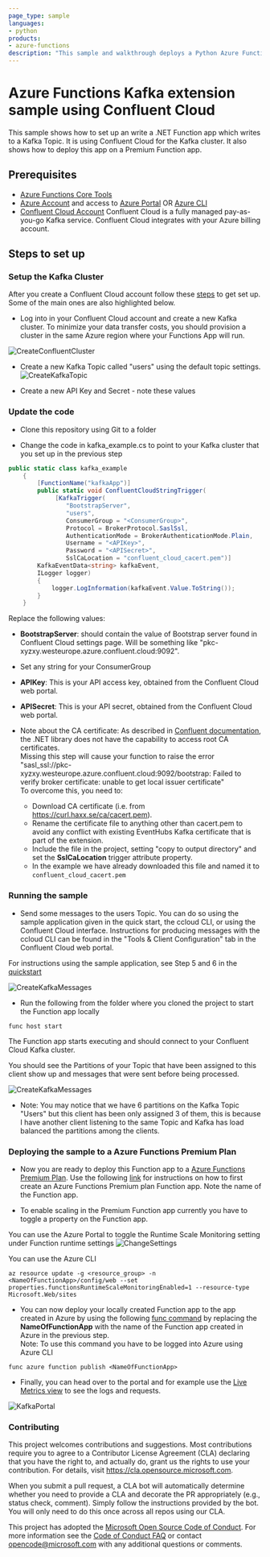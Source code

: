```yaml
---
page_type: sample
languages:
- python
products:
- azure-functions
description: "This sample and walkthrough deploys a Python Azure Function app for a machine learning scenario "
---
```


# Azure Functions Kafka extension sample using Confluent Cloud

<!-- 
Guidelines on README format: https://review.docs.microsoft.com/help/onboard/admin/samples/concepts/readme-template?branch=master

Guidance on onboarding samples to docs.microsoft.com/samples: https://review.docs.microsoft.com/help/onboard/admin/samples/process/onboarding?branch=master

Taxonomies for products and languages: https://review.docs.microsoft.com/new-hope/information-architecture/metadata/taxonomies?branch=master
-->

This sample shows how to set up an write a .NET Function app which writes to a Kafka Topic. It is using Confluent Cloud for the Kafka cluster. It also shows how to deploy this app on a Premium Function app.

## Prerequisites

* [Azure Functions Core Tools](https://docs.microsoft.com/en-us/azure/azure-functions/functions-run-local?tabs=windows%2Ccsharp%2Cbash)
* [Azure Account](https://azure.microsoft.com/en-us/free/) and access to [Azure Portal](https://azure.microsoft.com/en-us/features/azure-portal/) OR [Azure CLI](https://docs.microsoft.com/en-us/cli/azure/get-started-with-azure-cli?view=azure-cli-latest)
* [Confluent Cloud Account](https://azuremarketplace.microsoft.com/en-us/marketplace/apps/confluentinc.confluent-cloud-kafka-service-azure?tab=Overview)
Confluent Cloud is a fully managed pay-as-you-go Kafka service. Confluent Cloud integrates with your Azure billing account.

## Steps to set up 

### Setup the Kafka Cluster 

After you create a Confluent Cloud account follow these [steps](https://docs.confluent.io/current/quickstart/cloud-quickstart/index.html#cloud-quickstart) to get set up. Some of the main ones are also highlighted below.

* Log into in your Confluent Cloud account and create a new Kafka cluster. To minimize your data transfer costs, you should provision a cluster in the same Azure region where your Functions App will run.

![CreateConfluentCluster](https://raw.githubusercontent.com/Azure/azure-functions-kafka-extension-sample-confluent/master/images/kafka-cluster-create-messages.png)

* Create a new Kafka Topic called "users" using the default topic settings.
![CreateKafkaTopic](https://raw.githubusercontent.com/Azure/azure-functions-kafka-extension-sample-confluent/master/images/kafka-new-topic.png)

* Create a new API Key and Secret - note these values


### Update the code 

* Clone this repository using Git to a folder

* Change the code in kafka_example.cs to point to your Kafka cluster that you set up in the previous step
```c#
public static class kafka_example
    {
        [FunctionName("kafkaApp")]
        public static void ConfluentCloudStringTrigger(
             [KafkaTrigger(
                "BootstrapServer",
                "users",
                ConsumerGroup = "<ConsumerGroup>",
                Protocol = BrokerProtocol.SaslSsl,
                AuthenticationMode = BrokerAuthenticationMode.Plain,
                Username = "<APIKey>",
                Password = "<APISecret>",
                SslCaLocation = "confluent_cloud_cacert.pem")]
        KafkaEventData<string> kafkaEvent,
        ILogger logger)
        {	    
            logger.LogInformation(kafkaEvent.Value.ToString());
        }
    }
```

Replace the following values:
* **BootstrapServer**: should contain the value of Bootstrap server found in Confluent Cloud settings page. Will be something like "pkc-xyzxy.westeurope.azure.confluent.cloud:9092".<br>
* Set any string for your ConsumerGroup
* **APIKey**: This is your API access key, obtained from the Confluent Cloud web portal.<br>
* **APISecret**: This is your API secret, obtained from the Confluent Cloud web portal.<br>

* Note about the CA certificate: 
As described in [Confluent documentation](https://github.com/confluentinc/examples/tree/5.4.0-post/clients/cloud/csharp#produce-records), the .NET library does not have the capability to access root CA certificates.<br>
Missing this step will cause your function to raise the error "sasl_ssl://pkc-xyzxy.westeurope.azure.confluent.cloud:9092/bootstrap: Failed to verify broker certificate: unable to get local issuer certificate"<br>
To overcome this, you need to:
    - Download CA certificate (i.e. from https://curl.haxx.se/ca/cacert.pem).
    - Rename the certificate file to anything other than cacert.pem to avoid any conflict with existing EventHubs Kafka certificate that is part of the extension.
    - Include the file in the project, setting "copy to output directory" and set the **SslCaLocation** trigger attribute property.     
    - In the example we have already downloaded this file and named it to `confluent_cloud_cacert.pem`  

### Running the sample

* Send some messages to the users Topic. You can do so using the sample application given in the quick start, the ccloud CLI, or using the Confluent Cloud interface. Instructions for producing messages with the ccloud CLI can be found in the "Tools & Client Configuration" tab in the Confluent Cloud web portal.

For instructions using the sample application, see Step 5 and 6 in the [quickstart](https://docs.confluent.io/current/quickstart/cloud-quickstart/index.html#step-5-create-sample-producer)

![CreateKafkaMessages](https://raw.githubusercontent.com/Azure/azure-functions-kafka-extension-sample-confluent/master/images/kafka-cluster-create-messages.png)


* Run the following from the folder where you cloned the project to start the Function app locally

```
func host start
```

The Function app starts executing and should connect to your Confluent Cloud Kafka cluster.<br>

You should see the Partitions of your Topic that have been assigned to this client show up and messages that were sent before being processed.

![CreateKafkaMessages](https://raw.githubusercontent.com/Azure/azure-functions-kafka-extension-sample-confluent/master/images/kafka-func-consume-messages.png)

* Note: You may notice that we have 6 partitions on the Kafka Topic "Users" but this client has been only assigned 3 of them, this is because I have another client listening to the same Topic and Kafka has load balanced the partitions among the clients.

### Deploying the sample to a Azure Functions Premium Plan

* Now you are ready to deploy this Function app to a [Azure Functions Premium Plan](https://docs.microsoft.com/en-us/azure/azure-functions/functions-premium-plan). Use the following [link](https://docs.microsoft.com/en-us/azure/azure-functions/functions-premium-plan#create-a-premium-plan) for instructions on how to first create an Azure Functions Premium plan Function app. Note the name of the Function app.

* To enable scaling in the Premium Function app currently you have to toggle a property on the Function app. 

You can use the Azure Portal to toggle the Runtime Scale Monitoring setting under Function runtime settings
![ChangeSettings](https://raw.githubusercontent.com/Azure/azure-functions-kafka-extension-sample-confluent/master/images/kafka-turn-on-runtime-driven-scaling.png)

You can use the Azure CLI 

```
az resource update -g <resource_group> -n <NameOfFunctionApp>/config/web --set properties.functionsRuntimeScaleMonitoringEnabled=1 --resource-type Microsoft.Web/sites
```

* You can now deploy your locally created Function app to the app created in Azure by using the following [func command](https://docs.microsoft.com/en-us/azure/azure-functions/functions-run-local?tabs=windows%2Ccsharp%2Cbash#publish) by replacing the **NameOfFunctionApp** with the name of the Function app created in Azure in the previous step. <br>
Note: To use this command you have to be logged into Azure using Azure CLI

```
func azure function publish <NameOfFunctionApp>
```

* Finally, you can head over to the portal and for example use the [Live Metrics view](https://docs.microsoft.com/en-us/azure/azure-monitor/app/live-stream) to see the logs and requests.

![KafkaPortal](https://raw.githubusercontent.com/Azure/azure-functions-kafka-extension-sample-confluent/master/images/kafka-function-portal.png)



### Contributing

This project welcomes contributions and suggestions.  Most contributions require you to agree to a
Contributor License Agreement (CLA) declaring that you have the right to, and actually do, grant us
the rights to use your contribution. For details, visit https://cla.opensource.microsoft.com.

When you submit a pull request, a CLA bot will automatically determine whether you need to provide
a CLA and decorate the PR appropriately (e.g., status check, comment). Simply follow the instructions
provided by the bot. You will only need to do this once across all repos using our CLA.

This project has adopted the [Microsoft Open Source Code of Conduct](https://opensource.microsoft.com/codeofconduct/).
For more information see the [Code of Conduct FAQ](https://opensource.microsoft.com/codeofconduct/faq/) or
contact [opencode@microsoft.com](mailto:opencode@microsoft.com) with any additional questions or comments.
